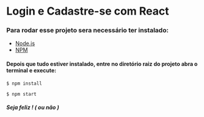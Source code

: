 # Login e Cadastre-se com React
<h3>Para rodar esse projeto sera necessário ter instalado:</h3>
<ul>
  <li><a href="https://nodejs.org/en/" target="_blank">Node.js</a></li>
  <li> <a href="https://www.npmjs.com/" target="_blank">NPM</a></li>
</ul>

<h4>Depois que tudo estiver instalado, entre no diretório raiz do projeto abra o terminal e execute:</h4>

<code>$ npm install</code>

<code>$ npm start</code>

<h5>Seja feliz ! ( ou não )</h5>


